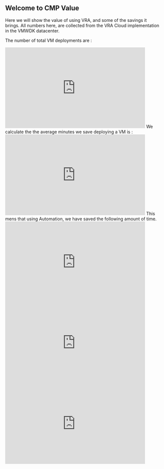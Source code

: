 ## Welcome to CMP Value

Here we will show the value of using VRA, and some of the savings it brings.
All numbers here, are collected from the VRA Cloud implementation in the VMWDK datacenter. 

The number of total VM deployments are : 
<iframe width="450" height="260" style="border: 0px solid #cccccc;" src="https://thingspeak.com/channels/928804/widgets/126404"></iframe>
We calculate the the average minutes we save deploying a VM is :
<iframe width="450" height="260" style="border: 0px solid #cccccc;" src="https://thingspeak.com/channels/928804/widgets/126395"></iframe>
This mens that using Automation, we have saved the following amount of time.
<iframe width="450" height="260" style="border: 0px solid #cccccc;" src="https://thingspeak.com/channels/928804/charts/3?bgcolor=%23ffffff&color=%23d62020&dynamic=true&results=60&title=Minutes+Saved&type=line"></iframe>
<iframe width="450" height="260" style="border: 0px solid #cccccc;" src="https://thingspeak.com/channels/928804/charts/4?bgcolor=%23ffffff&color=%23d62020&dynamic=true&results=60&title=Hours+Saved&type=line"></iframe>
<iframe width="450" height="260" style="border: 0px solid #cccccc;" src="https://thingspeak.com/channels/928804/charts/5?bgcolor=%23ffffff&color=%23d62020&dynamic=true&results=60&title=Days+Saved&type=line"></iframe>

